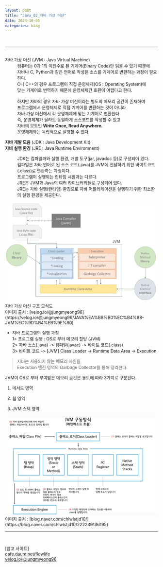 ```yaml
---
layout: post
title: "Java_02_자바 가상 머신"
date: 2024-10-05
categories: blog
---
```


<br>

---

<br>

<dt>자바 가상 머신 (JVM : Java Virtual Machine)<dd>
컴퓨터는 0과 1의 이진수로 된 기계어(Binary Code)만 읽을 수 있기 때문에 <br>
자바나 C, Python과 같은 언어로 작성된 소스를 기계어로 변환하는 과정이 필요하다.<br>
C나 C++의 경우 프로그램이 직접 운영체제(OS : Operating System)에 <br>
맞는 기계어로 번역하기 때문에 운영체제간 호환이 어렵다고 한다.<br>
<br>
하지만 자바의 경우 자바 가상 머신이라는 별도의 메모리 공간이 존재하여 <br>
프로그램에서 운영체제로 직접 기계어를 변환하는 것이 아니라 <br>
자바 가상 머신에서 각 운영체제에 맞는 기계어로 변환한다.<br>
즉, 운영체제가 달라도 동일하게 소스코드를 작성할 수 있고 <br>
자바의 모토인 <strong>Write Once, Read Anywhere.</strong> <br>
운영체제와는 독립적으로 실행할 수 있다.<br>
</dd></dt>

>
**자바 개발 모음** (JDK : Java Development Kit) <br>
**자바 실행 환경** (JRE : Java Runtime Environment)

<dd>
JDK는 컴파일러와 실행 환경, 개발 도구(jar, javadoc 등)로 구성되어 있다.<br>
컴파일은 자바 언어로 된 소스 코드(.java)를 JVM에 전달하기 위한 바이트코드(.class)로 변환하는 과정이다.<br>
프로그램이 실행되는 런타임 시점과는 다르다. 
</dd>

<dd>
JRE은 JVM과 Java의 여러 라이브러리들로 구성되어 있다.<br>
JRE는 자바 실행(런타임) 환경으로 자바 어플리케이션을 실행하기 위한 최소한의 실행 환경을 제공한다.<br>
</dd>
<br>

<div class="text-center">
    <img src="/assets/image/JVM 구성 모식도.png" class="image-responsive"/>
    <span>
        자바 가상 머신 구조 모식도<br>
    </span>
</div>
이미지 출처 : [velog.io/@jungmyeong96](https://velog.io/@jungmyeong96/JAVA%EA%B8%B0%EC%B4%88-JVM%EC%9D%B4%EB%9E%80)

- 자바 프로그램의 실행 과정 <br>
1> 프로그램 실행 : OS로 부터 메모리 할당 (JVM) <br>
2> 자바 소스(.java) -> 컴파일(javac) -> 바이트 코드(.class) <br>
3> 바이트 코드 -> [JVM]  Class Loader -> Runtime Data Area -> Execution <br>
> 자바는 사용되지 않는 메모리 자원을 <br> Execution 엔진 영역의 Garbage Collector를 통해 정리한다. <br>


JVM이 OS로 부터 부여받은 메모리 공간은 용도에 따라 3가지로 구분된다. <br>
1. 메서드 영역 <br>

2. 힙 영역 <br>

3. JVM 스택 영역 <br>

<div class="text-center">
    <img src="/assets/image/JVM_Memory.png" class="image-responsive"/>
    <span>
        <br>
    </span>
</div>
이미지 출처 : [blog.naver.com/chlwlstjd10/](https://blog.naver.com/chlwlstjd10/222239136195)



    
<br>
<hr>
<br>

[참고 사이트]<br>
[cafe.daum.net/flowlife](https://cafe.daum.net/flowlife/HqLo/3) <br>
[velog.io/@jungmyeong96](https://velog.io/@jungmyeong96/JAVA%EA%B8%B0%EC%B4%88-JVM%EC%9D%B4%EB%9E%80)
